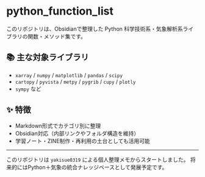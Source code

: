 # python_function_list

このリポジトリは、Obsidianで整理した Python 科学技術系・気象解析系ライブラリの関数・メソッド集です。

## 📚 主な対象ライブラリ

- `xarray` / `numpy` / `matplotlib` / `pandas` / `scipy`
- `cartopy` / `pyvista` / `metpy` / `pygrib` / `cupy` / `plotly`
- `sympy` など

## ✨ 特徴

- Markdown形式でカテゴリ別に整理
- Obsidian対応（内部リンクやフォルダ構造を維持）
- 学習ノート・ZINE制作・再利用の土台としても活用可能

---

このリポジトリは `yakisue0319` による個人整理メモからスタートしました。
将来的にはPython＋気象の統合ナレッジベースとして発展予定です。
